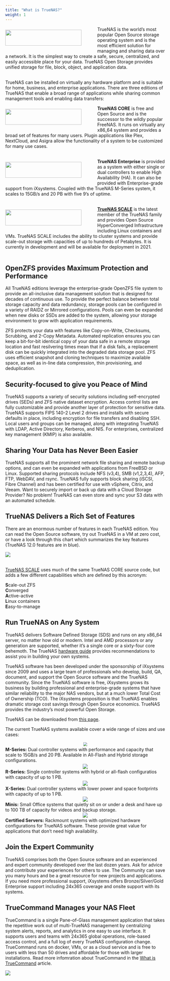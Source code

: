 ```yaml
---
title: "What is TrueNAS?"
weight: 1
---
```


<img src="/images/tn-openstorage-logo.png" style="float:left;width:240px;height:50px;margin: 10px 50px 10px 0px;">

TrueNAS is the world’s most popular Open Source storage operating system and is the most efficient solution for managing and sharing data over a network.
It is the simplest way to create a safe, secure, centralized, and easily accessible place for your data.
TrueNAS Open Storage provides unified storage for file, block, object, and application data.
<br><br>

TrueNAS can be installed on virtually any hardware platform and is suitable for home, business, and enterprise applications.
There are three editions of TrueNAS that enable a broad range of applications while sharing common management tools and enabling data transfers:

<img src="/images/tn-core-logo.png" style="float:left;width:240px;height:50px;margin: 10px 50px 10px 0px;">

**TrueNAS CORE** is free and Open Source and is the successor to the wildly popular FreeNAS.
It runs on virtually any x86_64 system and provides a broad set of features for many users.
Plugin applications like Plex, NextCloud, and Asigra allow the functionality of a system to be customized for many use cases.
<br><br>

<img src="/images/tn-enterprise-logo.png" style="float:left;width:240px;height:50px;margin: 10px 50px 10px 0px;">

**TrueNAS Enterprise** is provided as a system with either single or dual controllers to enable High Availability (HA).
It can also be provided with Enterprise-grade support from iXsystems.
Coupled with the TrueNAS M-Series system, it scales to 15GB/s and 20 PB with five 9’s of uptime.
<br><br>

<img src="/images/tn-scale-logo.png" style="float:left;width:240px;height:50px;margin: 10px 50px 10px 0px;">

**[TrueNAS SCALE](/hub/scale/)** is the latest member of the TrueNAS family and provides Open Source HyperConverged Infrastructure including Linux containers and VMs.
TrueNAS SCALE includes the ability to cluster systems and provide scale-out storage with capacities of up to hundreds of Petabytes.
It is currently in development and will be available for deployment in 2021.
<br><br>

## OpenZFS provides Maximum Protection and Performance

All TrueNAS editions leverage the enterprise-grade OpenZFS file system to provide an all-inclusive data management solution that is designed for decades of continuous use.
To provide the perfect balance between total storage capacity and data redundancy, storage pools can be configured in a variety of RAIDZ or Mirrored configurations.
Pools can even be expanded when new disks or SSDs are added to the system, allowing your storage environment to grow with application requirements. 

ZFS protects your data with features like Copy-on-Write, Checksums, Scrubbing, and 2-Copy Metadata.
Automated replication ensures you can keep a bit-for-bit identical copy of your data safe in a remote storage location and fast resilvering times mean that if a disk fails, a replacement disk can be quickly integrated into the degraded data storage pool.
ZFS uses efficient snapshot and cloning techniques to maximize available space, as well as in-line data compression, thin provisioning, and deduplication.

## Security-focused to give you Peace of Mind

TrueNAS supports a variety of security solutions including self-encrypted drives (SEDs) and ZFS native dataset encryption.
Access control lists are fully customizable and provide another layer of protection for sensitive data.
TrueNAS supports FIPS 140-2 Level 2 drives and installs with secure defaults in place, including encryption for file transfers and disabling SSH.
Local users and groups can be managed, along with integrating TrueNAS with LDAP, Active Directory, Kerberos, and NIS.
For enterprises, centralized key management (KMIP) is also available.

## Sharing Your Data has Never Been Easier

TrueNAS supports all the prominent network file sharing and remote backup options, and can even be expanded with applications from FreeBSD or Linux.
Supported sharing protocols include NFS (v3,4), SMB (v1,2,3,4), AFP, FTP, WebDAV, and rsync.
TrueNAS fully supports block sharing (iSCSI, Fibre Channel) and has been certified for use with vSphere, Citrix, and Veeam.
Want to securely import or back up data with a Cloud Storage Provider?
No problem!
TrueNAS can even store and sync your S3 data with an automated schedule.

## TrueNAS Delivers a Rich Set of Features

There are an enormous number of features in each TrueNAS edition.
You can read the Open Source software, try out TrueNAS in a VM at zero cost, or have a look through this chart which summarizes the key features (TrueNAS 12.0 features are in blue).

<img src="/images/TrueNASFeatures.png">
<br><br>

[TrueNAS SCALE](/hub/scale/scaleintro/) uses much of the same TrueNAS CORE source code, but adds a few different capabilities which are defined by this acronym:

**S**cale-out ZFS<br>
**C**onverged<br>
**A**ctive-active<br>
**L**inux containers<br>
**E**asy-to-manage<br>

## Run TrueNAS on Any System

TrueNAS delivers Software Defined Storage (SDS) and runs on any x86_64 server, no matter how old or modern.
Intel and AMD processors or any generation are supported, whether it’s a single core or a sixty-four core behemoth.
The TrueNAS [hardware guide](/hub/intro/corehardwareguide/) provides recommendations to assist you in building your own systems.

TrueNAS software has been developed under the sponsorship of iXsystems since 2009 and uses a large team of professionals who develop, build, QA, document, and support the Open Source software and the TrueNAS community.
Since the TrueNAS software is free, iXsystems grows its business by building professional and enterprise-grade systems that have similar reliability to the major NAS vendors, but at a much lower Total Cost of Ownership (TCO).
The iXsystems proposition is that TrueNAS enables dramatic storage cost savings through Open Source economics.
TrueNAS provides the industry’s most powerful Open Storage.

TrueNAS can be downloaded from [this page](https://www.truenas.com/download-tn-core/).

The current TrueNAS systems available cover a wide range of sizes and use cases:


<div class="hw-grid-container">
  <div class="hw-mimage" style="justify-self:center"><img src="/images/mseries.png" style="scale:75%"></div>
  <div class="hw-mtext" style="align-self:center"><b>M-Series:</b> Dual controller systems with performance and capacity that scale to 15GB/s and 20 PB. Available in All-Flash and Hybrid storage configurations.</div>
  <div class="hw-rimage" style="justify-self:center"><img src="/images/HeroR50andR40.png"style="margin-top:20%"></div>
  <div class="hw-rtext" style="align-self:center"><b>R-Series:</b> Single controller systems with hybrid or all-flash configuratios with capacity of up to 1 PB.</div>
  <div class="hw-ximage" style="justify-self:center"><img src="/images/xseries.png"style="margin-top:20%"></div>
  <div class="hw-xtext" style="align-self:center"><b>X-Series:</b> Dual controller systems with lower power and space footprints with capacity of up to 1 PB.</div>
  <div class="hw-miniimage" style="justify-self:center"><img src="/images/minis.png"></div>
  <div class="hw-minitext" style="align-self:center"><b>Minis:</b> Small Office systems that quietly sit on or under a desk and have up to 100 TB of capacity for videos and backup storage.</div>
  <div class="hw-certifiedimage" style="justify-self:center"><img src="/images/certified-servers.png"></div>
  <div class="hw-certifiedtext" style="align-self:center"><b>Certified Servers:</b> Rackmount systems with optimized hardware configurations for TrueNAS software. These provide great value for applications that don’t need high availability.</div>
</div>


## Join the Expert Community

TrueNAS comprises both the Open Source software and an experienced and expert community developed over the last dozen years.
Ask for advice and contribute your experiences for others to use.
The Community can save you many hours and be a great resource for new projects and applications.
If you need more professional support, iXsystems offers Bronze/Silver/Gold Enterprise support including 24x365 coverage and onsite support with its systems.

## TrueCommand Manages your NAS Fleet

TrueCommand is a single Pane-of-Glass management application that takes the repetitive work out of multi-TrueNAS management by centralizing system alerts, reports, and analytics in one easy to use interface. It supports users and teams with 24x365 global operations, role-based access control, and a full log of every TrueNAS configuration change.
TrueCommand runs on docker, VMs, or as a cloud service and is free to users with less than 50 drives and affordable for those with larger installations.
Read more infomration about TrueCommand in the [What is TrueCommand](https://www.truenas.com/docs/truecommand/overview/tcwhatis/) article. 

<img src="/images/TrueCommandOverview.png">
